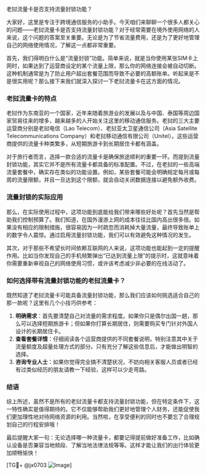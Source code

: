老挝流量卡是否支持流量封锁功能？

大家好，这里是专注于跨境通信服务的小助手。今天咱们来聊聊一个很多人都关心的问题——老挝流量卡是否支持流量封锁功能？对于经常需要在境外使用网络的人来说，这个问题的答案至关重要。无论是为了节省流量费用，还是为了更好地管理自己的网络使用情况，了解这一点都非常重要。

首先，我们得明白什么是“流量封锁”功能。简单来说，就是当你使用某张SIM卡上网时，如果达到了运营商设定的某个流量上限，那么你的网络连接会被自动切断。这种机制通常是为了防止用户超出套餐范围而导致不必要的高额账单。听起来是不是很实用呢？那么接下来我们就深入探讨一下老挝流量卡在这方面的情况。

### 老挝流量卡的特点

老挝作为东南亚的一个国家，近年来随着旅游业的发展以及与中国、泰国等周边国家贸易往来的增多，越来越多的人开始关注这里的移动通信服务。老挝的三大主要运营商分别是老挝电信（Lao Telecom）、老挝亚太卫星通信公司（Asia Satellite Telecommunications Company）和老挝移动通信有限公司（Unitel）。这些运营商提供的流量卡种类繁多，从短期旅游卡到长期居住卡都有涵盖。

对于旅行者而言，选择一款合适的流量卡是确保旅途顺利的重要一环。而提到流量封锁功能，其实它并不是所有流量卡都具备的标准配置。不过，在老挝的一些高端流量套餐中，确实存在类似的功能设置。例如，某些套餐可能会明确规定每月或每周的流量限额，并且一旦达到这个限额，就会自动关闭数据连接以避免额外收费。

### 流量封锁的实际应用

那么，在实际使用过程中，这项功能到底能给我们带来哪些好处呢？首先当然是帮助我们控制预算了。我们知道，在国外漫游上网的成本往往比国内高出很多倍。如果没有相应的限制措施，很容易因为一时疏忽而消耗掉大量流量，最终导致账单上的数字令人震惊。通过启用流量封锁功能，我们可以有效避免这种情况的发生。

其次，对于那些不希望长时间依赖互联网的人来说，这项功能也能起到一定的提醒作用。比如当你发现自己的手机频繁弹出“已达到流量上限”的提示时，这就意味着你需要重新审视自己的网络使用习惯，或许该考虑减少非必要的在线活动了。

### 如何选择带有流量封锁功能的老挝流量卡？

既然知道了老挝流量卡可能具备流量封锁功能，那么我们应该如何挑选适合自己的那一款呢？这里有几个小技巧供参考：

1. **明确需求**：首先要清楚自己对流量的需求程度。如果你只是偶尔出国一趟，那么可以选择短期旅游卡；但如果你打算长期居住，则需要购买专门针对外国人设计的长期居住卡。
2. **查看套餐详情**：仔细阅读各个运营商提供的不同套餐说明，特别注意其中关于流量额度及超量处理方式的部分。只有充分了解这些信息后，才能做出明智的选择。
3. **咨询专业人士**：如果你觉得完全搞不清楚状况，不妨向相关客服人员或者已经有过类似经历的朋友请教一下经验，这样可以少走弯路。

### 结语

综上所述，虽然不是所有的老挝流量卡都支持流量封锁功能，但在特定条件下，这一特性确实是值得期待的。它不仅能够帮助我们更好地管理个人财务，还能促使我们更加理性地对待网络资源的利用。当然啦，在享受便利的同时也不要忘了合理规划自己的行程安排哦！

最后提醒大家一句：无论选择哪一种流量卡，都要记得提前做好准备工作，比如确认设备是否兼容当地频段、了解当地法律法规等等。这样才能让我们的出行体验更加顺畅愉快！

[TG💪+ @jx0703 ![Image](https://github.com/user-attachments/assets/dbca1d08-cadb-493c-b0ec-ad6f7a83f270)]